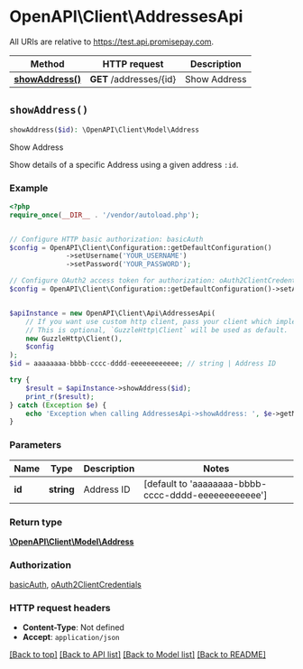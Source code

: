 # OpenAPI\Client\AddressesApi

All URIs are relative to https://test.api.promisepay.com.

Method | HTTP request | Description
------------- | ------------- | -------------
[**showAddress()**](AddressesApi.md#showAddress) | **GET** /addresses/{id} | Show Address


## `showAddress()`

```php
showAddress($id): \OpenAPI\Client\Model\Address
```

Show Address

Show details of a specific Address using a given address `:id`.

### Example

```php
<?php
require_once(__DIR__ . '/vendor/autoload.php');


// Configure HTTP basic authorization: basicAuth
$config = OpenAPI\Client\Configuration::getDefaultConfiguration()
              ->setUsername('YOUR_USERNAME')
              ->setPassword('YOUR_PASSWORD');

// Configure OAuth2 access token for authorization: oAuth2ClientCredentials
$config = OpenAPI\Client\Configuration::getDefaultConfiguration()->setAccessToken('YOUR_ACCESS_TOKEN');


$apiInstance = new OpenAPI\Client\Api\AddressesApi(
    // If you want use custom http client, pass your client which implements `GuzzleHttp\ClientInterface`.
    // This is optional, `GuzzleHttp\Client` will be used as default.
    new GuzzleHttp\Client(),
    $config
);
$id = aaaaaaaa-bbbb-cccc-dddd-eeeeeeeeeeee; // string | Address ID

try {
    $result = $apiInstance->showAddress($id);
    print_r($result);
} catch (Exception $e) {
    echo 'Exception when calling AddressesApi->showAddress: ', $e->getMessage(), PHP_EOL;
}
```

### Parameters

Name | Type | Description  | Notes
------------- | ------------- | ------------- | -------------
 **id** | **string**| Address ID | [default to &#39;aaaaaaaa-bbbb-cccc-dddd-eeeeeeeeeeee&#39;]

### Return type

[**\OpenAPI\Client\Model\Address**](../Model/Address.md)

### Authorization

[basicAuth](../../README.md#basicAuth), [oAuth2ClientCredentials](../../README.md#oAuth2ClientCredentials)

### HTTP request headers

- **Content-Type**: Not defined
- **Accept**: `application/json`

[[Back to top]](#) [[Back to API list]](../../README.md#endpoints)
[[Back to Model list]](../../README.md#models)
[[Back to README]](../../README.md)
